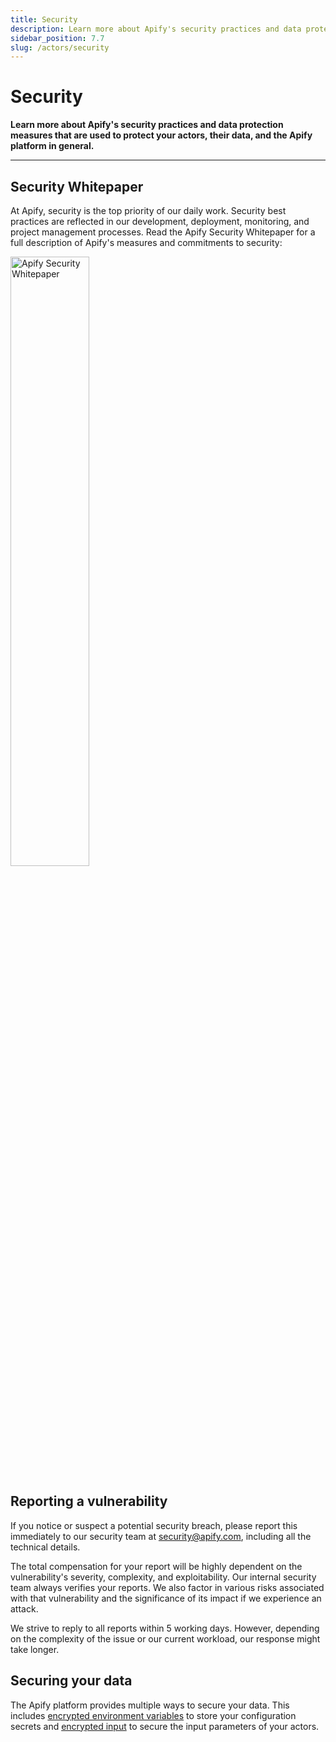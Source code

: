 ```yaml
---
title: Security
description: Learn more about Apify's security practices and data protection measures that are used to protect your actors, their data, and the Apify platform in general.
sidebar_position: 7.7
slug: /actors/security
---
```


# Security

**Learn more about Apify's security practices and data protection measures that are used to protect your actors, their data, and the Apify platform in general.**

---

## Security Whitepaper

At Apify, security is the top priority of our daily work. Security best practices are reflected in our development, deployment, monitoring, and project management processes.
Read the Apify Security Whitepaper for a full description of Apify's measures and commitments to security:

<a href="https://apify.com/security-whitepaper.pdf" target="_blank" title="Apify Security Whitepaper">
    <img src={require("./images/security/whitepaper-cover.png").default} width="50%" title="Apify Security Whitepaper" />
</a>

## Reporting a vulnerability

If you notice or suspect a potential security breach, please report this immediately to our security team at [security@apify.com](mailto:security@apify.com), including all the technical details.


The total compensation for your report will be highly dependent on the vulnerability's severity, complexity, and exploitability. Our internal security team always verifies your reports.
We also factor in various risks associated with that vulnerability and the significance of its impact if we experience an attack.

We strive to reply to all reports within 5 working days. However, depending on the complexity of the issue or our current workload, our response might take longer.

## Securing your data

The Apify platform provides multiple ways to secure your data. This includes [encrypted environment variables](./development/environment-variables) to store your configuration secrets and [encrypted input](./development/secret-input) to secure the input parameters of your actors.
